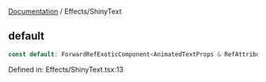 [Documentation](../modules.md) / Effects/ShinyText

## default

```ts
const default: ForwardRefExoticComponent<AnimatedTextProps & RefAttributes<HTMLDivElement>>;
```

Defined in: Effects/ShinyText.tsx:13
